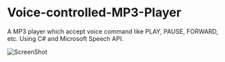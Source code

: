 Voice-controlled-MP3-Player
===========================

A MP3 player which accept voice command like PLAY, PAUSE, FORWARD, etc. Using C# and Microsoft Speech API.

![ScreenShot](https://raw.github.com/saumitras/Voice-controlled-MP3-Player/master/screenshot.jpg)